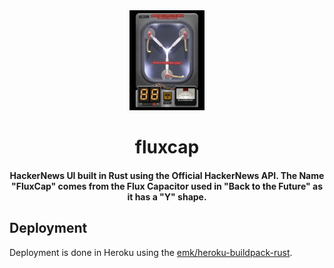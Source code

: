 <div>
  <div align="center" style="display: block; text-align: center;">
    <img src="./docs/flux-capacitor.jpeg" width="120" />
  </div>
  <h1 align="center">fluxcap</h1>
  <h4 align="center">
    HackerNews UI built in Rust using the Official HackerNews API. The Name "FluxCap" comes from the Flux Capacitor used in "Back to the Future" as it has a "Y" shape.
  </h4>
</div>

## Deployment

Deployment is done in Heroku using the [emk/heroku-buildpack-rust](https://github.com/emk/heroku-buildpack-rust).
